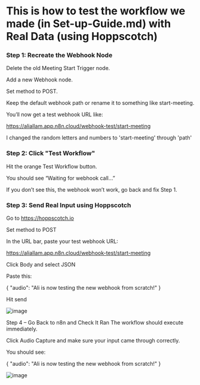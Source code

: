 # This is how to test the workflow we made (in Set-up-Guide.md) with Real Data (using Hoppscotch)

### Step 1: Recreate the Webhook Node

Delete the old Meeting Start Trigger node.

Add a new Webhook node.

Set method to POST.

Keep the default webhook path or rename it to something like start-meeting.

You’ll now get a test webhook URL like:

https://aliallam.app.n8n.cloud/webhook-test/start-meeting

I changed the random letters and numbers to 'start-meeting' through 'path'

### Step 2: Click "Test Workflow"

Hit the orange Test Workflow button.

You should see “Waiting for webhook call…”

If you don’t see this, the webhook won’t work, go back and fix Step 1.

### Step 3: Send Real Input using Hoppscotch

Go to https://hoppscotch.io

Set method to POST

In the URL bar, paste your test webhook URL:

https://aliallam.app.n8n.cloud/webhook-test/start-meeting

Click Body and select JSON

Paste this:

{
  "audio": "Ali is now testing the new webhook from scratch!"
}

Hit send

![image](https://github.com/user-attachments/assets/40a6b76d-e112-464f-8050-a541805eb40e)

Step 4 – Go Back to n8n and Check It Ran
The workflow should execute immediately.

Click Audio Capture and make sure your input came through correctly.

You should see:

{
  "audio": "Ali is now testing the new webhook from scratch!"
}

![image](https://github.com/user-attachments/assets/87f2b907-4235-4eae-b828-3f341df87b3e)



